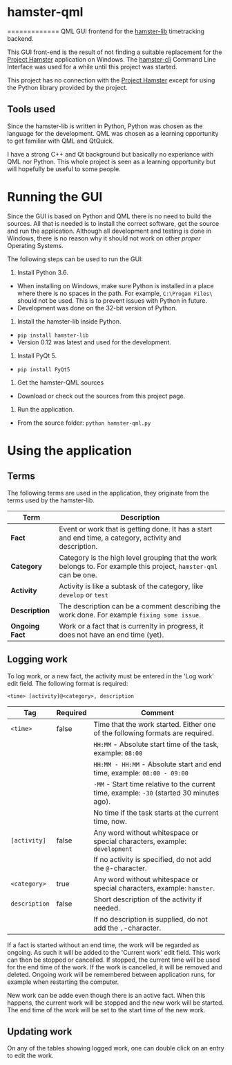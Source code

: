 # hamster-qml
=============
QML GUI frontend for the [hamster-lib](https://github.com/projecthamster/hamster-lib) timetracking backend.

This GUI front-end is the result of not finding a suitable replacement for the [Project Hamster](https://projecthamster.wordpress.com/about/) application on Windows. 
The [hamster-cli](https://github.com/projecthamster/hamster-cli) Command Line Interface was used for a while until this project was started. 

This project has no connection with the [Project Hamster](https://github.com/projecthamster) except for using the Python library provided by the project. 

Tools used
----------
Since the hamster-lib is written in Python, Python was chosen as the language for the development. 
QML was chosen as a learning opportunity to get familiar with QML and QtQuick.

I have a strong C++ and Qt background but basically no experiance with QML nor Python.
This whole project is seen as a learning opportunity but will hopefully be useful to some people. 

Running the GUI
===============
Since the GUI is based on Python and QML there is no need to build the sources. All that is needed is to install the correct software, get the source and run the application.
Although all development and testing is done in Windows, there is no reason why it should not work on other *proper* Operating Systems. 

The following steps can be used to run the GUI:

1. Install Python 3.6.
  * When installing on Windows, make sure Python is installed in a place where there is no spaces in the path.
    For example, `C:\Progam Files\` should not be used. This is to prevent issues with Python in future.
  * Development was done on the 32-bit version of Python.
1. Install the hamster-lib inside Python.
  * `pip install hamster-lib`
  * Version 0.12 was latest and used for the development.
1. Install PyQt 5.
  * `pip install PyQt5`
1. Get the hamster-QML sources
  * Download or check out the sources from this project page.
1. Run the application.
  * From the source folder: `python hamster-qml.py`
  
Using the application
=====================

Terms
-----
The following terms are used in the application, they originate from the terms used by the hamster-lib.

| Term        | Description |
|-------------|-------------|
| **Fact**         | Event or work that is getting done. It has a start and end time, a category, activity and description. |
| **Category**     | Category is the high level grouping that the work belongs to. For example this project, `hamster-qml` can be one. |
| **Activity**     | Activity is like a subtask of the category, like `develop` or `test` |
| **Description**  | The description can be a comment describing the work done. For example `fixing some issue`. |
| **Ongoing Fact** | Work or a fact that is currenlty in progress, it does not have an end time (yet). |

Logging work
------------
To log work, or a new fact, the activity must be entered in the 'Log work' edit field. The following format is required:

```<time> [activity]@<category>, description```

| Tag | Required | Comment |
|-----|----------|---------|
| `<time>`      | false | Time that the work started. Either one of the following formats are required.
|               |       | `HH:MM` - Absolute start time of the task, example: `08:00`
|               |       | `HH:MM - HH:MM` - Absolute start and end time, example: `08:00 - 09:00`
|               |       | `-MM` - Start time relative to the current time, example: `-30` (started 30 minutes ago). 
|               |       | No time if the task starts at the current time, now. 
| `[activity]`  | false | Any word without whitespace or special characters, example: `development` 
|               |       | If no activity is specified, do not add the `@`-character. 
| `<category>`  | true  | Any word without whitespace or special characters, example: `hamster`.
| `description` | false | Short description of the activity if needed.
|               |       | If no description is supplied, do not add the `,`-character. 

If a fact is started without an end time, the work will be regarded as ongoing. 
As such it will be added to the 'Current work' edit field. This work can then be stopped or cancelled. 
If stopped, the current time will be used for the end time of the work. If the work is cancelled, it will be removed and deleted. 
Ongoing work will be remembered between application runs, for example when restarting the computer. 

New work can be adde even though there is an active fact. When this happens, the current work will be stopped and the new work will be started. 
The end time of the work will be set to the start time of the new work. 

Updating work
-------------
On any of the tables showing logged work, one can double click on an entry to edit the work. 